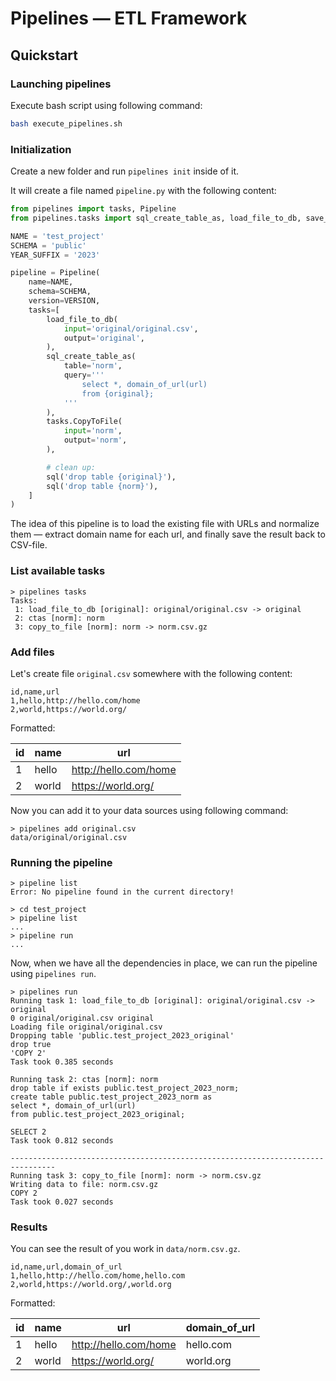# Pipelines — ETL Framework

## Quickstart
### Launching pipelines
Execute bash script using following command:
```bash
bash execute_pipelines.sh
```
### Initialization

Create a new folder and run `pipelines init` inside of it.

It will create a file named `pipeline.py` with the following content:

```python
from pipelines import tasks, Pipeline
from pipelines.tasks import sql_create_table_as, load_file_to_db, save_table_to_file

NAME = 'test_project'
SCHEMA = 'public'
YEAR_SUFFIX = '2023'

pipeline = Pipeline(
    name=NAME,
    schema=SCHEMA,
    version=VERSION,
    tasks=[
        load_file_to_db(
            input='original/original.csv',
            output='original',
        ),
        sql_create_table_as(
            table='norm',
            query='''
                select *, domain_of_url(url)
                from {original};
            '''
        ),
        tasks.CopyToFile(
            input='norm',
            output='norm',
        ),

        # clean up:
        sql('drop table {original}'),
        sql('drop table {norm}'),
    ]
)
```

The idea of this pipeline is to load the existing file with URLs and normalize them — extract domain name for each url, and finally save the result back to CSV-file.

### List available tasks


```shell
> pipelines tasks
Tasks:
 1: load_file_to_db [original]: original/original.csv -> original
 2: ctas [norm]: norm
 3: copy_to_file [norm]: norm -> norm.csv.gz
```

### Add files

Let's create file `original.csv` somewhere with the following content:

```csv
id,name,url
1,hello,http://hello.com/home
2,world,https://world.org/
```

Formatted:

id |  name | url
-- | ----- | ---
 1 | hello | http://hello.com/home
 2 | world | https://world.org/

Now you can add it to your data sources using following command:

```shell
> pipelines add original.csv
data/original/original.csv
```

### Running the pipeline

```shell
> pipeline list
Error: No pipeline found in the current directory!

> cd test_project
> pipeline list
...
> pipeline run
...
```

Now, when we have all the dependencies in place, we can run the pipeline using `pipelines run`.

```shell
> pipelines run
Running task 1: load_file_to_db [original]: original/original.csv -> original
0 original/original.csv original
Loading file original/original.csv
Dropping table 'public.test_project_2023_original'
drop true
'COPY 2'
Task took 0.385 seconds

Running task 2: ctas [norm]: norm
drop table if exists public.test_project_2023_norm;
create table public.test_project_2023_norm as
select *, domain_of_url(url)
from public.test_project_2023_original;

SELECT 2
Task took 0.812 seconds

--------------------------------------------------------------------------------
Running task 3: copy_to_file [norm]: norm -> norm.csv.gz
Writing data to file: norm.csv.gz
COPY 2
Task took 0.027 seconds
```

### Results

You can see the result of you work in `data/norm.csv.gz`.

```csv
id,name,url,domain_of_url
1,hello,http://hello.com/home,hello.com
2,world,https://world.org/,world.org
```

Formatted:

id |  name |                   url | domain_of_url
-- | ----- | --------------------- | -------------
 1 | hello | http://hello.com/home | hello.com
 2 | world |    https://world.org/ | world.org
